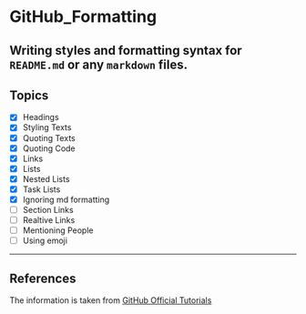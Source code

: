 # GitHub_Formatting
Writing styles and formatting syntax for `README.md` or any `markdown` files.
-----------------------------------------------------------

## Topics 

- [x] Headings
- [x] Styling Texts
- [x] Quoting Texts
- [x] Quoting Code
- [x] Links
- [x] Lists
- [x] Nested Lists
- [x] Task Lists
- [x] Ignoring md formatting
- [ ] Section Links
- [ ] Realtive Links
- [ ] Mentioning People
- [ ] Using emoji
--------------------------------------------------------------

## References

The information is taken from [GitHub Official Tutorials](https://help.github.com/articles/basic-writing-and-formatting-syntax/)
